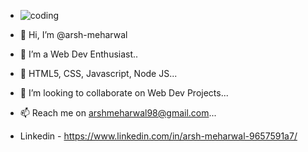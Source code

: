 - ![coding](https://user-images.githubusercontent.com/89829434/142730630-133b0262-013f-4a1a-abe9-6d269e4b1eff.gif)

- 👋 Hi, I’m @arsh-meharwal
- 👀 I’m a Web Dev Enthusiast..
- 🌱 HTML5, CSS, Javascript, Node JS...
- 💞️ I’m looking to collaborate on Web Dev Projects...
- 📫 Reach me on arshmeharwal98@gmail.com...
- Linkedin - https://www.linkedin.com/in/arsh-meharwal-9657591a7/

<!---
meharwalarsh/meharwalarsh is a ✨ special ✨ repository because its `README.md` (this file) appears on your GitHub profile.
You can click the Preview link to take a look at your changes.
--->
